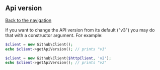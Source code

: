 ## Api version
[Back to the navigation](README.md)

If you want to change the API version from its default ("v3") you may do that with a constructor argument.
For example:

```php
$client = new Github\Client();
echo $client->getApiVersion(); // prints "v3"

$client = new Github\Client($httpClient, 'v2');
echo $client->getApiVersion(); // prints "v2"
```
